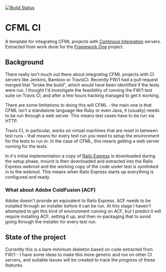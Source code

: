 [![Build Status](https://travis-ci.org/marcins/cfml-ci.png?branch=master)](https://travis-ci.org/marcins/cfml-ci)

# CFML CI

A template for integrating CFML projects with [Continous Integration](http://en.wikipedia.org/wiki/Continuous_integration) servers.  Extracted from work done for the [Framework One](https://github.com/framework-one/fw1) project.

## Background

There really isn't much out there about integrating CFML projects with CI servers like Jenkins, Bamboo or TravisCI.  Recently FW/1 had a pull request merged that "broke the build", which would have been identified if the tests were run. I thought I'd investigate the feasibility of running the FW/1 test suite on Travis CI, and after a few hours hacking managed to get it working.

There are some limitations to doing this will CFML - the main one is that CFML isn't a standalone language like Ruby or even Java, it (usually) needs to be run through a web server. This means test cases have to be run via HTTP.

Travis CI, in particular, works on virtual machines that are reset in between test runs - that means for every test run you need to setup the environment for the tests to run in. In the case of CFML, this means getting a web server running for the tests.

In it's initial implementation a copy of [Railo Express](http://www.getrailo.org/index.cfm/download/) is downloaded during the setup phase, mxunit is then downloaded and extracted into the Railo Express webroot and the working copy of the code under test is symlinked in to the webroot. This means when Railo Express starts up everything is configured and ready.

### What about Adobe ColdFusion (ACF)

Adobe doesn't provide an equivalent to Railo Express. ACF needs to be installed through an installer before it can be run.  At this stage I haven't attempted to get this kind of environment running on ACF, but I predict it will require installing ACF, setting it up, and then re-packaging that to avoid going through the installer for every test run.

## State of the project

Currently this is a bare minimum skeleton based on code extracted from FW/1 - I have some ideas to make this more generic and run on other CI servers, and suitable Issues will be created to track the progress of these features.